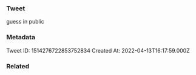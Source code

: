 ### Tweet
guess in public

### Metadata
Tweet ID: 1514276722853752834
Created At: 2022-04-13T16:17:59.000Z

### Related

